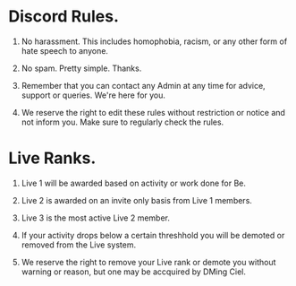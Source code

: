 # Discord Rules.    
1. No harassment. This includes homophobia, racism, or any other form of hate speech to anyone.    
    
2. No spam. Pretty simple. Thanks.    
     
3. Remember that you can contact any Admin at any time for advice, support or queries. We're here for you.   
    
4. We reserve the right to edit these rules without restriction or notice and not inform you. Make sure to regularly check the rules.    
    
    
# Live Ranks.    
1. Live 1 will be awarded based on activity or work done for Be.      
    
2. Live 2 is awarded on an invite only basis from Live 1 members.
    
3. Live 3 is the most active Live 2 member.    
    
4. If your activity drops below a certain threshhold you will be demoted or removed from the Live system.    
    
5. We reserve the right to remove your Live rank or demote you without warning or reason, but one may be accquired by DMing Ciel.    
